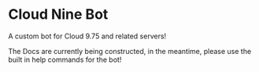 # Cloud Nine Bot
A custom bot for Cloud 9.75 and related servers!

The Docs are currently being constructed, in the meantime, please use the built in help commands for the bot!